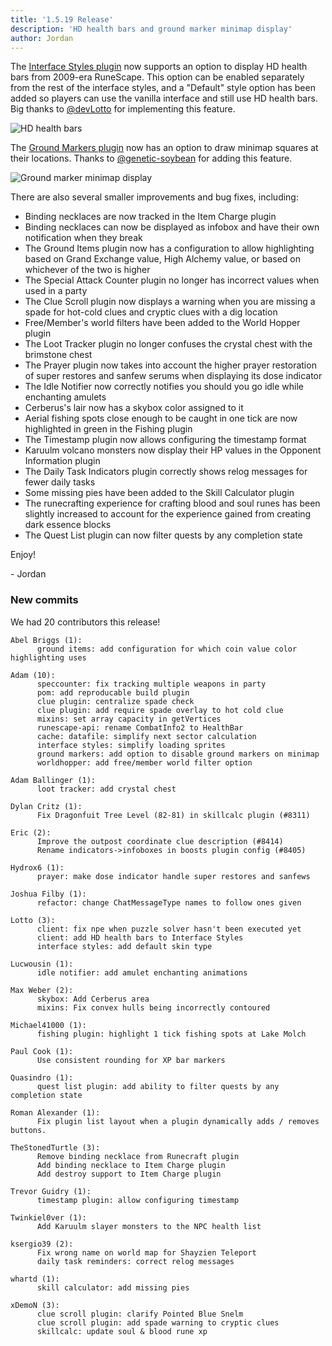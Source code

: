 ```yaml
---
title: '1.5.19 Release'
description: 'HD health bars and ground marker minimap display'
author: Jordan
---
```


The [Interface Styles plugin](https://github.com/runelite/runelite/wiki/Interface-Styles) now
supports an option to display HD health bars from 2009-era RuneScape. This option can be enabled
separately from the rest of the interface styles, and a "Default" style option has been added so
players can use the vanilla interface and still use HD health bars. Big thanks to
[@devLotto](https://github.com/devLotto) for implementing this feature.

![HD health bars](/img/blog/1.5.19-Release/hd-health-bars.png)

The [Ground Markers plugin](https://github.com/runelite/runelite/wiki/Ground-Markers) now has an
option to draw minimap squares at their locations. Thanks to
[@genetic-soybean](https://github.com/genetic-soybean) for adding this feature.

![Ground marker minimap display](/img/blog/1.5.19-Release/ground-marker-minimap-display.jpg)

There are also several smaller improvements and bug fixes, including:

- Binding necklaces are now tracked in the Item Charge plugin
- Binding necklaces can now be displayed as infobox and have their own notification when they break
- The Ground Items plugin now has a configuration to allow highlighting based on Grand Exchange
  value, High Alchemy value, or based on whichever of the two is higher
- The Special Attack Counter plugin no longer has incorrect values when used in a party
- The Clue Scroll plugin now displays a warning when you are missing a spade for hot-cold clues and
  cryptic clues with a dig location
- Free/Member's world filters have been added to the World Hopper plugin
- The Loot Tracker plugin no longer confuses the crystal chest with the brimstone chest
- The Prayer plugin now takes into account the higher prayer restoration of super restores and
  sanfew serums when displaying its dose indicator
- The Idle Notifier now correctly notifies you should you go idle while enchanting amulets
- Cerberus's lair now has a skybox color assigned to it
- Aerial fishing spots close enough to be caught in one tick are now highlighted in green in the
  Fishing plugin
- The Timestamp plugin now allows configuring the timestamp format
- Karuulm volcano monsters now display their HP values in the Opponent Information plugin
- The Daily Task Indicators plugin correctly shows relog messages for fewer daily tasks
- Some missing pies have been added to the Skill Calculator plugin
- The runecrafting experience for crafting blood and soul runes has been slightly increased to
  account for the experience gained from creating dark essence blocks
- The Quest List plugin can now filter quests by any completion state

Enjoy!

\- Jordan

### New commits

We had 20 contributors this release!

```
Abel Briggs (1):
      ground items: add configuration for which coin value color highlighting uses

Adam (10):
      speccounter: fix tracking multiple weapons in party
      pom: add reproducable build plugin
      clue plugin: centralize spade check
      clue plugin: add require spade overlay to hot cold clue
      mixins: set array capacity in getVertices
      runescape-api: rename CombatInfo2 to HealthBar
      cache: datafile: simplify next sector calculation
      interface styles: simplify loading sprites
      ground markers: add option to disable ground markers on minimap
      worldhopper: add free/member world filter option

Adam Ballinger (1):
      loot tracker: add crystal chest

Dylan Critz (1):
      Fix Dragonfuit Tree Level (82-81) in skillcalc plugin (#8311)

Eric (2):
      Improve the outpost coordinate clue description (#8414)
      Rename indicators->infoboxes in boosts plugin config (#8405)

Hydrox6 (1):
      prayer: make dose indicator handle super restores and sanfews

Joshua Filby (1):
      refactor: change ChatMessageType names to follow ones given

Lotto (3):
      client: fix npe when puzzle solver hasn't been executed yet
      client: add HD health bars to Interface Styles
      interface styles: add default skin type

Lucwousin (1):
      idle notifier: add amulet enchanting animations

Max Weber (2):
      skybox: Add Cerberus area
      mixins: Fix convex hulls being incorrectly contoured

Michael41000 (1):
      fishing plugin: highlight 1 tick fishing spots at Lake Molch

Paul Cook (1):
      Use consistent rounding for XP bar markers

Quasindro (1):
      quest list plugin: add ability to filter quests by any completion state

Roman Alexander (1):
      Fix plugin list layout when a plugin dynamically adds / removes buttons.

TheStonedTurtle (3):
      Remove binding necklace from Runecraft plugin
      Add binding necklace to Item Charge plugin
      Add destroy support to Item Charge plugin

Trevor Guidry (1):
      timestamp plugin: allow configuring timestamp

Twinkiel0ver (1):
      Add Karuulm slayer monsters to the NPC health list

ksergio39 (2):
      Fix wrong name on world map for Shayzien Teleport
      daily task reminders: correct relog messages

whartd (1):
      skill calculator: add missing pies

xDemoN (3):
      clue scroll plugin: clarify Pointed Blue Snelm
      clue scroll plugin: add spade warning to cryptic clues
      skillcalc: update soul & blood rune xp
```
